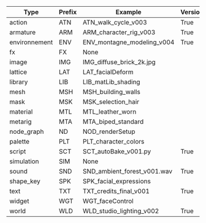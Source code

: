| Type              | Prefix | Example                        | Versioned |
|-------------------|--------|--------------------------------|-----------|
| action           | ATN    | ATN_walk_cycle_v003           | True      |
| armature         | ARM    | ARM_character_rig_v003        | True      |
| environnement    | ENV    | ENV_montagne_modeling_v004    | True      |
| fx               | FX     | None                          |           |
| image            | IMG    | IMG_diffuse_brick_2k.jpg      |           |
| lattice          | LAT    | LAT_facialDeform              |           |
| library          | LIB    | LIB_matLib_shading            |           |
| mesh             | MSH    | MSH_building_walls            |           |
| mask             | MSK    | MSK_selection_hair            |           |
| material         | MTL    | MTL_leather_worn              |           |
| metarig          | MTA    | MTA_biped_standard            |           |
| node_graph       | ND     | NOD_renderSetup               |           |
| palette          | PLT    | PLT_character_colors          |           |
| script           | SCT    | SCT_autoBake_v001.py          | True      |
| simulation       | SIM    | None                          |           |
| sound            | SND    | SND_ambient_forest_v001.wav   | True      |
| shape_key        | SPK    | SPK_facial_expressions        |           |
| text             | TXT    | TXT_credits_final_v001        | True      |
| widget           | WGT    | WGT_faceControl               |           |
| world            | WLD    | WLD_studio_lighting_v002      | True      |
